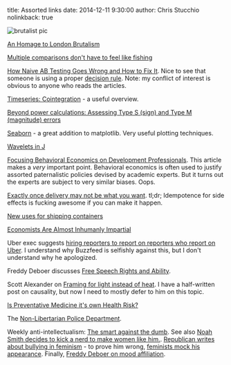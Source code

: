 title: Assorted links
date: 2014-12-11 9:30:00
author: Chris Stucchio
nolinkback: true

![brutalist pic](http://ad009cdnb.archdaily.net/wp-content/uploads/2014/11/54748da5e58ece37940000aa_an-homage-to-london-brutalism-by-thomas-danthony-michael-abrahamson_bi650-530x749.jpg)

[An Homage to London Brutalism](http://www.archdaily.com/572150/an-homage-to-london-brutalism-by-thomas-danthony-and-michael-abrahamson/)

[Multiple comparisons don't have to feel like fishing](http://www.stat.columbia.edu/~gelman/research/unpublished/p_hacking.pdf)

[How Naive AB Testing Goes Wrong and How to Fix It](http://ewulczyn.github.io/How_Naive_AB_Testing_Goes_Wrong/). Nice to see that someone is using a proper [decision rule](https://www.chrisstucchio.com/blog/2014/bayesian_ab_decision_rule.html). Note: my conflict of interest is obvious to anyone who reads the articles.

[Timeseries: Cointegration](ftp://ftp.econ.au.dk/creates/rp/14/rp14_38.pdf) - a useful overview.

[Beyond power calculations: Assessing Type S (sign) and Type M (magnitude) errors](http://www.stat.columbia.edu/~gelman/research/published/retropower20.pdf)

[Seaborn](http://web.stanford.edu/~mwaskom/software/seaborn/) - a great addition to matplotlib. Very useful plotting techniques.

[Wavelets in J](https://scottlocklin.wordpress.com/2014/11/14/notation-as-a-tool-for-thought-wavelets-in-j/)

[Focusing Behavioral Economics on Development Professionals](http://conversableeconomist.blogspot.in/2014/12/focusing-behavioral-economics-on.html). This article makes a *very* important point. Behavioral economics is often used to justify assorted paternalistic policies devised by academic experts. But it turns out the experts are subject to very similar biases. Oops.

[Exactly once delivery may not be what you want](http://brooker.co.za/blog/2014/11/15/exactly-once.html). tl;dr; Idempotence for side effects is fucking awesome if you can make it happen.

[New uses for shipping containers](http://www.archdaily.com/570300/designers-explore-an-entirely-new-use-for-shipping-containers-in-seoul-s-design-district/?utm_source=feedburner&utm_medium=feed&utm_campaign=Feed%3A+ArchDaily+%28ArchDaily%29)

[Economists Are Almost Inhumanly Impartial](http://www.motherjones.com/kevin-drum/2014/12/economists-are-almost-inhumanly-impartial)

Uber exec suggests [hiring reporters to report on reporters who report on Uber](http://www.buzzfeed.com/bensmith/uber-executive-suggests-digging-up-dirt-on-journalists). I understand why Buzzfeed is selfishly against this, but I don't understand why he apologized.

Freddy Deboer discusses [Free Speech Rights and Ability](http://fredrikdeboer.com/2014/04/18/free-speech-rights-and-ability/).

Scott Alexander on [Framing for light instead of heat](http://slatestarcodex.com/2014/12/03/framing-for-light-instead-of-heat/). I have a half-written post on causality, but now I need to mostly defer to him on this topic.

[Is Preventative Medicine it's own Health Risk?](http://aeon.co/magazine/health/is-preventive-medicine-its-own-health-risk/)

The [Non-Libertarian Police Department](http://www.theatlantic.com/politics/archive/2014/04/nlpd-non-libertarian-police-department/360224/?single_page=true).

Weekly anti-intellectualism: [The smart against the dumb](http://econlog.econlib.org/archives/2014/11/the_smart_again.html). See also [Noah Smith decides to kick a nerd to make women like him.](http://www.bloombergview.com/articles/2014-11-21/economics-is-a-dismal-science-for-women). [Republican writes about bullying in feminism](http://dailycaller.com/2014/11/13/the-waronnerds-how-far-left-feminists-and-the-media-created-gamergate/) - to prove him wrong, [feminists mock his appearance](http://wehuntedthemammoth.com/2014/11/14/gamergates-new-champion-is-a-wax-replica-of-patrick-bateman-who-thinks-gamers-are-a-bunch-of-dateless-nerds/). Finally, [Freddy Deboer on mood affiliation](http://fredrikdeboer.com/2014/11/28/one-thing-ive-learned/).
